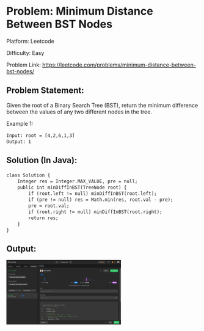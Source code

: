 # Problem: Minimum Distance Between BST Nodes

Platform: Leetcode

Difficulty: Easy

Problem Link: https://leetcode.com/problems/minimum-distance-between-bst-nodes/

## Problem Statement:

Given the root of a Binary Search Tree (BST), return the minimum difference between the values of any two different nodes in the tree.

Example 1:

    Input: root = [4,2,6,1,3]
    Output: 1

## Solution (In Java):

    class Solution {
        Integer res = Integer.MAX_VALUE, pre = null;
        public int minDiffInBST(TreeNode root) {
            if (root.left != null) minDiffInBST(root.left);
            if (pre != null) res = Math.min(res, root.val - pre);
            pre = root.val;
            if (root.right != null) minDiffInBST(root.right);
            return res;
        }
    }

## Output:
<img
  src="Output.png"
  alt="Alt text"
  title="Optional title"
  style="display: inline-block; margin: 0 auto; max-width: 300px">








